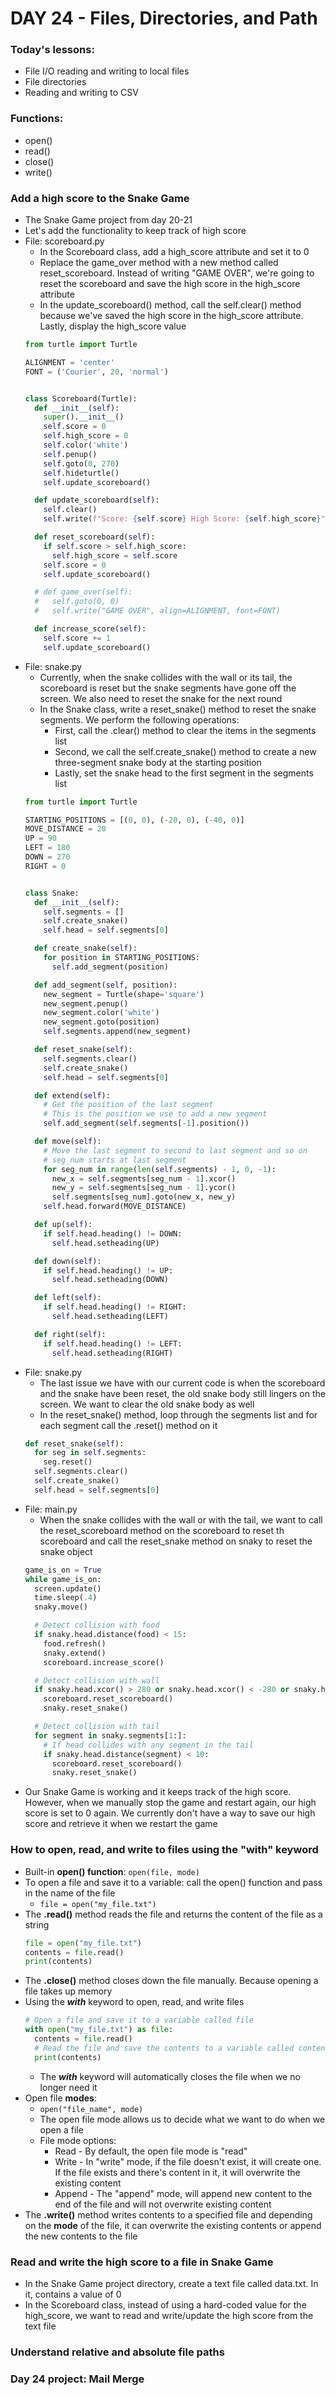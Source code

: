 # DAY 24 - Files, Directories, and Path

### Today's lessons:
- File I/O reading and writing to local files
- File directories
- Reading and writing to CSV

### Functions:
- open()
- read()
- close()
- write()

### Add a high score to the Snake Game
- The Snake Game project from day 20-21
- Let's add the functionality to keep track of high score
- File: scoreboard.py
  - In the Scoreboard class, add a high_score attribute and set it to 0
  - Replace the game_over method with a new method called reset_scoreboard. Instead of writing "GAME OVER", we're going to reset the scoreboard and save the high score in the high_score attribute
  - In the update_scoreboard() method, call the self.clear() method because we've saved the high score in the high_score attribute. Lastly, display the high_score value
  ```py
  from turtle import Turtle

  ALIGNMENT = 'center'
  FONT = ('Courier', 20, 'normal')


  class Scoreboard(Turtle):
    def __init__(self):
      super().__init__()
      self.score = 0
      self.high_score = 0
      self.color('white')
      self.penup()
      self.goto(0, 270)
      self.hideturtle()
      self.update_scoreboard()

    def update_scoreboard(self):
      self.clear()
      self.write(f"Score: {self.score} High Score: {self.high_score}", align=ALIGNMENT, font=FONT)

    def reset_scoreboard(self):
      if self.score > self.high_score:
        self.high_score = self.score
      self.score = 0
      self.update_scoreboard()

    # def game_over(self):
    #   self.goto(0, 0)
    #   self.write("GAME OVER", align=ALIGNMENT, font=FONT)

    def increase_score(self):
      self.score += 1
      self.update_scoreboard()
  ```
- File: snake.py
  - Currently, when the snake collides with the wall or its tail, the scoreboard is reset but the snake segments have gone off the screen. We also need to reset the snake for the next round
  - In the Snake class, write a reset_snake() method to reset the snake segments. We perform the following operations:
    - First, call the .clear() method to clear the items in the segments list
    - Second, we call the self.create_snake() method to create a new three-segment snake body at the starting position
    - Lastly, set the snake head to the first segment in the segments list
  ```py
  from turtle import Turtle

  STARTING_POSITIONS = [(0, 0), (-20, 0), (-40, 0)]
  MOVE_DISTANCE = 20
  UP = 90
  LEFT = 180
  DOWN = 270
  RIGHT = 0


  class Snake:
    def __init__(self):
      self.segments = []
      self.create_snake()
      self.head = self.segments[0]

    def create_snake(self):
      for position in STARTING_POSITIONS:
        self.add_segment(position)

    def add_segment(self, position):
      new_segment = Turtle(shape='square')
      new_segment.penup()
      new_segment.color('white')
      new_segment.goto(position)
      self.segments.append(new_segment)

    def reset_snake(self):
      self.segments.clear()
      self.create_snake()
      self.head = self.segments[0]

    def extend(self):
      # Get the position of the last segment
      # This is the position we use to add a new segment
      self.add_segment(self.segments[-1].position())

    def move(self):
      # Move the last segment to second to last segment and so on
      # seg_num starts at last segment
      for seg_num in range(len(self.segments) - 1, 0, -1):
        new_x = self.segments[seg_num - 1].xcor()
        new_y = self.segments[seg_num - 1].ycor()
        self.segments[seg_num].goto(new_x, new_y)
      self.head.forward(MOVE_DISTANCE)

    def up(self):
      if self.head.heading() != DOWN:
        self.head.setheading(UP)

    def down(self):
      if self.head.heading() != UP:
        self.head.setheading(DOWN)

    def left(self):
      if self.head.heading() != RIGHT:
        self.head.setheading(LEFT)

    def right(self):
      if self.head.heading() != LEFT:
        self.head.setheading(RIGHT)
  ```
- File: snake.py
  - The last issue we have with our current code is when the scoreboard and the snake have been reset, the old snake body still lingers on the screen. We want to clear the old snake body as well
  - In the reset_snake() method, loop through the segments list and for each segment call the .reset() method on it
  ```py
  def reset_snake(self):
    for seg in self.segments:
      seg.reset()
    self.segments.clear()
    self.create_snake()
    self.head = self.segments[0]
  ```
- File: main.py
  - When the snake collides with the wall or with the tail, we want to call the reset_scoreboard method on the scoreboard to reset th scoreboard and call the reset_snake method on snaky to reset the snake object
  ```py
  game_is_on = True
  while game_is_on:
    screen.update()
    time.sleep(.4)
    snaky.move()

    # Detect collision with food
    if snaky.head.distance(food) < 15:
      food.refresh()
      snaky.extend()
      scoreboard.increase_score()

    # Detect collision with wall
    if snaky.head.xcor() > 280 or snaky.head.xcor() < -280 or snaky.head.ycor() > 280 or snaky.head.ycor() < -280:
      scoreboard.reset_scoreboard()
      snaky.reset_snake()

    # Detect collision with tail
    for segment in snaky.segments[1:]:
      # If head collides with any segment in the tail
      if snaky.head.distance(segment) < 10:
        scoreboard.reset_scoreboard()
        snaky.reset_snake()
  ```
- Our Snake Game is working and it keeps track of the high score. However, when we manually stop the game and restart again, our high score is set to 0 again. We currently don't have a way to save our high score and retrieve it when we restart the game

### How to open, read, and write to files using the "with" keyword
- Built-in **open() function**: `open(file, mode)`
- To open a file and save it to a variable: call the open() function and pass in the name of the file
  - `file = open("my_file.txt")`
- The **.read()** method reads the file and returns the content of the file as a string
  ```py
  file = open("my_file.txt")
  contents = file.read()
  print(contents)
  ```
- The **.close()** method closes down the file manually. Because opening a file takes up memory
- Using the ***with*** keyword to open, read, and write files
  ```py
  # Open a file and save it to a variable called file
  with open("my_file.txt") as file:
    contents = file.read()
    # Read the file and save the contents to a variable called contents
    print(contents)
  ```
  - The ***with*** keyword will automatically closes the file when we no longer need it
- Open file **modes**:
  - `open("file_name", mode)`
  - The open file mode allows us to decide what we want to do when we open a file
  - File mode options:
    - Read - By default, the open file mode is "read"
    - Write - In "write" mode, if the file doesn't exist, it will create one. If the file exists and there's content in it, it will overwrite the existing content
    - Append - The "append" mode, will append new content to the end of the file and will not overwrite existing content
- The **.write()** method writes contents to a specified file and depending on the ****mode**** of the file, it can overwrite the existing contents or append the new contents to the file

### Read and write the high score to a file in Snake Game
- In the Snake Game project directory, create a text file called data.txt. In it, contains a value of 0
- In the Scoreboard class, instead of using a hard-coded value for the high_score, we want to read and write/update the high score from the text file


### Understand relative and absolute file paths


### Day 24 project: Mail Merge

